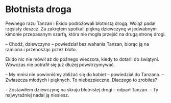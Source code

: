 # Błotnista droga

Pewnego razu Tanzan i Ekido podróżowali błotnistą drogą. Wciąż padał rzęsisty deszcz. Za zakrętem spotkali piękną dziewczynę w jedwabnym kimonie przepasanym szarfą, która nie mogła przejść na drugą stronę drogi.

– Chodź, dziewczyno – powiedział bez wahania Tanzan, biorąc ją na ramiona i przenosząc przez błoto.

Ekido nic nie mówił aż do późnego wieczora, kiedy to dotarli do świątyni. Wówczas nie potrafił się już dłużej powstrzymywać.

– My mnisi nie powinniśmy zbliżać się do kobiet – powiedział do Tanzana. – Zwłaszcza młodych i pięknych. To niebezpieczne. Dlaczego to zrobiłeś?

– Zostawiłem dziewczynę na skraju błotnistej drogi – odparł Tanzan. – Ty najwyraźniej nadal ją niesiesz.

